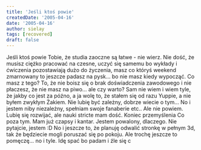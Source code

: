 ```yaml
---
title: 'Jeśli ktoś powie'
createdDate: '2005-04-16'
date: '2005-04-16'
author: sielay
tags: [recovered]
draft: false
---
```


Jeśli ktoś powie Tobie, że studia zaoczne są łatwe - nie wierz. Nie dość, że musisz ciężko pracować na czesne, uczyć się samemu bo wykłady i ćwiczenia pozostawiają dużo do życzenia, masz co któryś weekend zmarnowany to jeszcze padasz na pysk… bo nie masz kiedy wypocząć. Co masz z tego? To, że nie boisz się o brak doświadczenia zawodowego i nie płaczesz, że nie masz na piwo… ale czy warto? Sam nie wiem i wiem tyle, że jakby co jest za późno, a ja wolę to, że stałem się od razu Yuppie, a nie byłem zwykłym Żakiem. Nie lubię być zależny, dobrze wiecie o tym… No i jestem niby niezależny, spełniam swoje fanaberie etc.. Ale nie powiem. Lubię się rozwijać, ale nauki stricte mam dość. Koniec przemyślenia Co poza tym. Mam już czapsy i kantar. Jestem powalony, dlaczego. Nie pytajcie, jestem :D No i jeszcze to, że planuję odwalić stronkę w pełnym 3d, tak że będziecie mogli poruszać się po pokoju. Ale trochę jeszcze to pomęczę… no i tyle. Idę spać bo padam i źle się c
